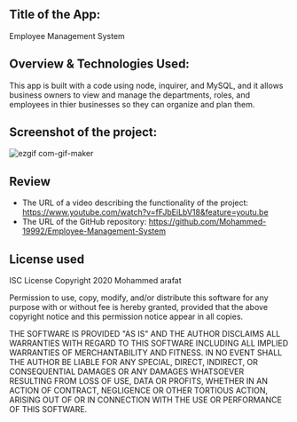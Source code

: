 ## Title of the App:
Employee Management System

## Overview & Technologies Used:
This app is built with a code using node, inquirer, and MySQL, and it allows business owners to view and manage the departments, roles, and employees in thier businesses so they can organize and plan them.

## Screenshot of the project:
![ezgif com-gif-maker](https://user-images.githubusercontent.com/67847324/98183869-155ab480-1ed7-11eb-996d-7ff240dfb024.gif)

## Review
* The URL of a video describing the functionality of the project: https://www.youtube.com/watch?v=fFJbEiLbV18&feature=youtu.be
* The URL of the GitHub repository: https://github.com/Mohammed-19992/Employee-Management-System
## License used 

ISC License
Copyright 2020 Mohammed arafat

Permission to use, copy, modify, and/or distribute this software for any purpose with or without fee is hereby granted, provided that the above copyright notice and this permission notice appear in all copies.

THE SOFTWARE IS PROVIDED "AS IS" AND THE AUTHOR DISCLAIMS ALL WARRANTIES WITH REGARD TO THIS SOFTWARE INCLUDING ALL IMPLIED WARRANTIES OF MERCHANTABILITY AND FITNESS. IN NO EVENT SHALL THE AUTHOR BE LIABLE FOR ANY SPECIAL, DIRECT, INDIRECT, OR CONSEQUENTIAL DAMAGES OR ANY DAMAGES WHATSOEVER RESULTING FROM LOSS OF USE, DATA OR PROFITS, WHETHER IN AN ACTION OF CONTRACT, NEGLIGENCE OR OTHER TORTIOUS ACTION, ARISING OUT OF OR IN CONNECTION WITH THE USE OR PERFORMANCE OF THIS SOFTWARE.
